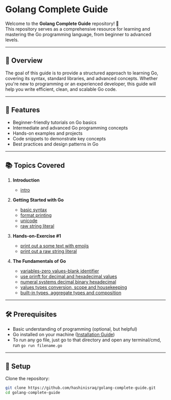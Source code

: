 # Golang Complete Guide

Welcome to the **Golang Complete Guide** repository! 🎉  
This repository serves as a comprehensive resource for learning and mastering the Go programming language, from beginner to advanced levels.

---

## 📖 Overview

The goal of this guide is to provide a structured approach to learning Go, covering its syntax, standard libraries, and advanced concepts. Whether you're new to programming or an experienced developer, this guide will help you write efficient, clean, and scalable Go code.

---

## 🚀 Features

- Beginner-friendly tutorials on Go basics
- Intermediate and advanced Go programming concepts
- Hands-on examples and projects
- Code snippets to demonstrate key concepts
- Best practices and design patterns in Go

---

## 📚 Topics Covered

1. **Introduction**
   - [intro](01.%20Introduction/intro.md)

2. **Getting Started with Go**
   - [basic syntax](02.%20Getting%20Started%20With%20Go/1_basic_syntax.go)
   - [format printing](02.%20Getting%20Started%20With%20Go/2_format_printing.go)
   - [unicode](02.%20Getting%20Started%20With%20Go/3_unicode.go)
   - [raw string literal](02.%20Getting%20Started%20With%20Go/4_raw_string_literal.GO)

3. **Hands-on-Exercise #1**
   - [print out a some text with emojis](03.%20Hands-on-Exercise%20%231/1_text-with-emoji.go)
   - [print out a raw string literal](03.%20Hands-on-Exercise%20%231/2_raw-string-literal.go)

4. **The Fundamentals of Go**
   - [variables-zero values-blank identifier](04.%20The%20Fundamentals%20of%20Go/1_variables-zero%20values-blank%20identifier.go)
   - [use prinft for decimal and hexadecimal values](04.%20The%20Fundamentals%20of%20Go/2_use-prinft-for-decimal-and-hexadecimal-values.go)
   - [numeral systems decimal binary hexadecimal](04.%20The%20Fundamentals%20of%20Go/3_numeral-systems-decimal-binary-hexadecimal.md)
   - [values types conversion, scope and housekeeping](04.%20The%20Fundamentals%20of%20Go/4_values-types-conversion-scope-and-housekeeping.go)
   - [built-in types, aggregate types and composition](04.%20The%20Fundamentals%20of%20Go/5_built-in-types-aggregate-types-and-composition.md)

---

## 🛠 Prerequisites

- Basic understanding of programming (optional, but helpful)
- Go installed on your machine ([Installation Guide](https://go.dev/doc/install))
- To run any go file, just go to that directory and open any terminal/cmd, run `go run filename.go`

---

## 🔧 Setup

Clone the repository:
   ```bash
   git clone https://github.com/hashinisraq/golang-complete-guide.git
   cd golang-complete-guide
